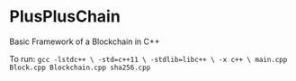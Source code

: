 # PlusPlusChain
Basic Framework of a Blockchain in C++

To run:
`gcc -lstdc++ \
-std=c++11 \
-stdlib=libc++ \
-x c++ \
main.cpp Block.cpp Blockchain.cpp sha256.cpp`
